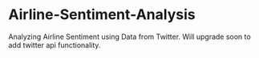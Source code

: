 # Airline-Sentiment-Analysis
Analyzing Airline Sentiment using Data from Twitter. Will upgrade soon to add twitter api functionality.
